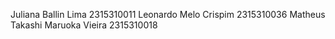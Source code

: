 Juliana Ballin Lima 2315310011
Leonardo Melo Crispim 2315310036
Matheus Takashi Maruoka Vieira 2315310018
